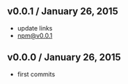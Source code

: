 

## v0.0.1 / January 26, 2015
- update links
- npm@v0.0.1

## v0.0.0 / January 26, 2015
- first commits